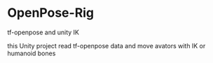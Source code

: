 # OpenPose-Rig
tf-openpose and unity IK

this Unity project read tf-openpose data and move avators with IK or humanoid bones
